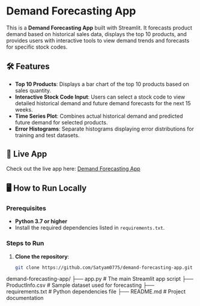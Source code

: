 # Demand Forecasting App

This is a **Demand Forecasting App** built with Streamlit. It forecasts product demand based on historical sales data, displays the top 10 products, and provides users with interactive tools to view demand trends and forecasts for specific stock codes.

## 🛠️ Features

- **Top 10 Products**: Displays a bar chart of the top 10 products based on sales quantity.
- **Interactive Stock Code Input**: Users can select a stock code to view detailed historical demand and future demand forecasts for the next 15 weeks.
- **Time Series Plot**: Combines actual historical demand and predicted future demand for selected products.
- **Error Histograms**: Separate histograms displaying error distributions for training and test datasets.

## 🚀 Live App

Check out the live app here: [Demand Forecasting App](https://demand-forecasting-app-dmgpaxd59vbr7bs6h7sdkg.streamlit.app/)

## 🖥️ How to Run Locally

### Prerequisites

- **Python 3.7 or higher**
- Install the required dependencies listed in `requirements.txt`.

### Steps to Run

1. **Clone the repository**:
   ```bash
   git clone https://github.com/Satyam0775/demand-forecasting-app.git

demand-forecasting-app/
├── app.py                # The main Streamlit app script
├── ProductInfo.csv       # Sample dataset used for forecasting
├── requirements.txt      # Python dependencies file
├── README.md             # Project documentation


